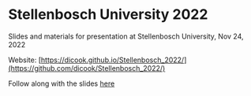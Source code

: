 # Stellenbosch University 2022

Slides and materials for presentation at Stellenbosch University, Nov 24, 2022

Website: [https://dicook.github.io/Stellenbosch_2022/](https://github.com/dicook/Stellenbosch_2022/)

Follow along with the slides [here](https://dicook.org/files/Stellenbosch_2022/slides.html)
